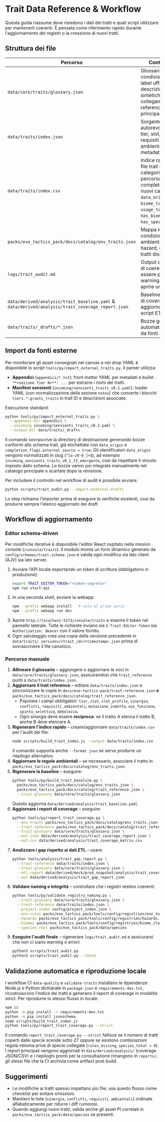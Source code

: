 # Trait Data Reference & Workflow

Questa guida riassume dove risiedono i dati dei tratti e quali script utilizzare per mantenerli coerenti. È pensata come riferimento rapido durante l'aggiornamento dei registri o la creazione di nuovi tratti.

## Struttura dei file

| Percorso | Contenuto | Note |
| --- | --- | --- |
| `data/core/traits/glossary.json` | Glossario condiviso con label ufficiali, descrizioni sintetiche e collegamento al reference principale. | Usato da strumenti ETL e validazione. |
| `data/traits/index.json` | Sorgente autorevole per tier, slot, sinergie, requisiti ambientali e metadati PI. | Duplicato in `docs/evo-tactics-pack/trait-reference.json` (web) e `packs/evo_tactics_pack/docs/catalog/trait_reference.json` (bundle pack); **tutte le copie vanno aggiornate insieme**. |
| `data/traits/index.csv` | Indice rapido dei file trait con label, categoria/tipo, percorso, flag di completezza e nuovi campi `data_origin`, `biome_tags`, `usage_tags`, `has_biome`, `has_species_link`. | Generato da `node scripts/build_trait_index.js` per facilitare audit e inventari. |
| `packs/evo_tactics_pack/docs/catalog/env_traits.json` | Mappa le condizioni ambientali (biomi, hazard, ecc.) ai tratti disponibili. | Necessario per report di coverage. |
| `logs/trait_audit.md` | Output dell'audit di coerenza; deve essere privo di warning prima di aprire una PR. | Generato da `scripts/trait_audit.py`. |
| `data/derived/analysis/trait_baseline.yaml` & `data/derived/analysis/trait_coverage_report.json` | Baseline e report di coverage aggiornati dagli script ETL. | Utili per verificare la copertura sui nove assi. |
| `data/traits/_drafts/*.json` | Bozze generate automaticamente da fonti esterne. | Popolate da `python tools/py/import_external_traits.py`; contengono `completion_flags.external_source = true`. |

## Import da fonti esterne

Per monitorare gli asset consegnati nei canvas e nei drop YAML è disponibile lo script `tools/py/import_external_traits.py`. Il parser utilizza:

- **Appendici** (`appendici/*.txt`): front matter YAML per metadati e bullet `- **<sezione Tier N>**: ...` per estrarre i nomi dei tratti.
- **Manifest sensienti** (`incoming/sensienti_traits_v0.1.yaml`): loader YAML (con normalizzazione della sezione `notes`) che converte i blocchi `tiers.*.grants_traits` in trait ID e descrizioni associate.

Esecuzione standard:

```bash
python tools/py/import_external_traits.py \
  --appendix-dir appendici \
  --incoming incoming/sensienti_traits_v0.1.yaml \
  --output-dir data/traits/_drafts
```

Il comando sovrascrive la directory di destinazione generando bozze conformi allo schema trait, già etichettate con `data_origin` e `completion_flags.external_source = true`. Gli identificatori `data_origin` vengono normalizzati in slug (`^[a-z0-9_]+$`), ad esempio `incoming_sensienti_traits_v0_1_t3_emergente`, così da rispettare il vincolo imposto dallo schema. Le bozze vanno poi integrate manualmente nel catalogo principale o scartate dopo la revisione.

Per includere il controllo nel workflow di audit è possibile avviare:

```bash
python scripts/trait_audit.py --import-external-drafts
```

Lo step richiama l'importer prima di eseguire le verifiche esistenti, così da produrre sempre l'elenco aggiornato dei draft.

## Workflow di aggiornamento

### Editor schema-driven

Per modifiche iterative è disponibile l'editor React ospitato nella mission console (`/console/traits`). Il modulo monta un form dinamico generato da `config/schemas/trait.schema.json` e valida ogni modifica sia lato client (AJV) sia lato server.

1. Avviare l'API locale esportando un token di scrittura (obbligatorio in produzione):
   ```bash
   export TRAIT_EDITOR_TOKEN="<token-segreto>"
   npm run start:api
   ```
2. In una seconda shell, avviare la webapp:
   ```bash
   npm --prefix webapp install   # solo al primo avvio
   npm --prefix webapp run dev
   ```
3. Aprire `http://localhost:5173/console/traits` e inserire il token nel pannello laterale. Tutte le richieste inviano sia `X-Trait-Editor-Token` sia `Authorization: Bearer` con il valore fornito.
4. Ogni salvataggio crea una copia della versione precedente in `data/traits/_versions/<trait_id>/<timestamp>.json` prima di sovrascrivere il file canonico.

### Percorso manuale

1. **Allineare il glossario** – aggiungere o aggiornare le voci in `data/core/traits/glossary.json`, assicurandosi che `trait_reference` punti a `data/traits/index.json`.
2. **Aggiornare il trait reference** – editare `data/traits/index.json` e sincronizzare le copie in `docs/evo-tactics-pack/trait-reference.json` **e** `packs/evo_tactics_pack/docs/catalog/trait_reference.json`.
   - Popolare i campi obbligatori: `tier`, `slot`, `slot_profile`, `sinergie`, `conflitti`, `requisiti_ambientali`, `mutazione_indotta`, `uso_funzione`, `spinta_selettiva`, `debolezza`.
   - Ogni sinergia deve essere **reciproca**: se il tratto A elenca il tratto B, anche B deve elencare A.
3. **Rigenerare l'indice rapido** – creare/aggiornare `data/traits/index.csv` per l'audit dei file:
   ```bash
   node scripts/build_trait_index.js --output data/traits/index.csv
   ```
   Il comando supporta anche `--format json` se serve produrre un riepilogo alternativo.
4. **Aggiornare le regole ambientali** – se necessario, associare il tratto in `packs/evo_tactics_pack/docs/catalog/env_traits.json`.
5. **Rigenerare la baseline** – eseguire:
   ```bash
   python tools/py/build_trait_baseline.py \
     packs/evo_tactics_pack/docs/catalog/env_traits.json \
     packs/evo_tactics_pack/docs/catalog/trait_reference.json \
     --trait-glossary data/core/traits/glossary.json
   ```
   Questo aggiorna `data/derived/analysis/trait_baseline.yaml`.
6. **Aggiornare i report di coverage** – eseguire:
   ```bash
   python tools/py/report_trait_coverage.py \
     --env-traits packs/evo_tactics_pack/docs/catalog/env_traits.json \
     --trait-reference packs/evo_tactics_pack/docs/catalog/trait_reference.json \
     --trait-glossary data/core/traits/glossary.json \
     --out-json data/derived/analysis/trait_coverage_report.json \
     --out-csv data/derived/analysis/trait_coverage_matrix.csv
   ```
7. **Analizzare i gap rispetto ai dati ETL** – usare:
   ```bash
   python tools/analysis/trait_gap_report.py \
     --trait-reference data/traits/index.json \
     --trait-glossary data/core/traits/glossary.json \
     --etl-report data/derived/mock/prod_snapshot/analysis/trait_coverage_report.json \
     --out data/derived/analysis/trait_gap_report.json
   ```
8. **Validare naming e integrità** – controllare che i registri restino coerenti:
   ```bash
   python tools/py/validate_registry_naming.py \
     --trait-glossary data/core/traits/glossary.json \
     --trait-reference data/traits/index.json \
     --project-index config/project_index.json \
     --env-rules packs/evo_tactics_pack/tools/config/registries/env_to_traits.yaml \
     --hazards packs/evo_tactics_pack/tools/config/registries/hazards.yaml \
     --biomes packs/evo_tactics_pack/tools/config/registries/biome_classes.yaml \
     --species-root packs/evo_tactics_pack/data/species
   ```
9. **Eseguire l'audit finale** – rigenerare `logs/trait_audit.md` e assicurarsi che non ci siano warning o errori:
   ```bash
   python3 scripts/trait_audit.py
   python3 scripts/trait_audit.py --check
   ```

## Validazione automatica e riproduzione locale

I workflow CI `data-quality` e `validate-traits` installano le dipendenze Node.js e Python dichiarate in `package.json` e `requirements-dev.txt`, ricostruiscono l'indice dei tratti e generano il report di coverage in modalità strict. Per riprodurre lo stesso flusso in locale:

```bash
npm ci
python -m pip install -r requirements-dev.txt
python -m pip install jsonschema
node scripts/build_trait_index.js
python tools/py/report_trait_coverage.py --strict
```

Il comando `report_trait_coverage.py --strict` fallisce se il numero di tratti coperti dalle specie scende sotto 27 oppure se esistono combinazioni regola→bioma prive di specie collegate (`rules_missing_species_total > 0`). I report principali vengono aggiornati in `data/derived/analysis/` (coverage JSON/CSV) e i riepiloghi pronti per la consultazione rimangono in `reports/`, gli stessi file che la CI archivia come artifact post-build.

## Suggerimenti

- Le modifiche ai tratti spesso impattano più file; usa questo flusso come checklist per evitare omissioni.
- Mantieni le liste (`sinergie`, `conflitti`, `requisiti_ambientali`) ordinate alfabeticamente per ridurre i diff rumorosi.
- Quando aggiungi nuovi tratti, valida anche gli asset PI correlati in `packs/evo_tactics_pack/data/species` se presenti.
